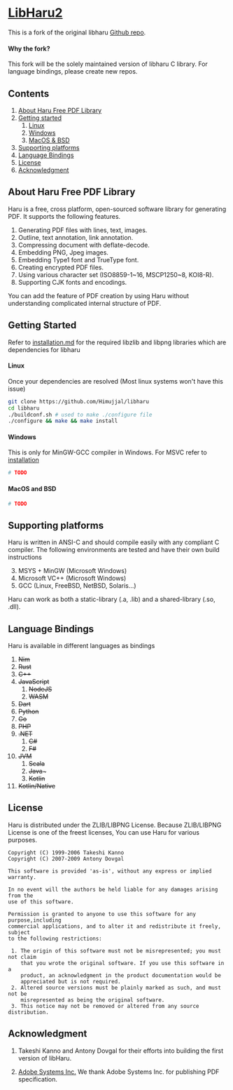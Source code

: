 # [LibHaru2](https://libharu2.org)

This is a fork of the original libharu [Github repo](https://github.com/libharu/libharu).

#### Why the fork?

This fork will be the solely maintained version of libharu C library.
For language bindings, please create new repos.

## Contents

1. [About Haru Free PDF Library](#about-haru-free-pdf-library)
2. [Getting started](#getting-started)
   1. [Linux](#linux)
   2. [Windows](#windows)
   3. [MacOS & BSD](#macos-and-bsd)
3. [Supporting platforms](#supporting-platforms)
4. [Language Bindings](#language-bindings)
4. [License](#license)
5. [Acknowledgment](#acknowledgment)

## About Haru Free PDF Library

Haru is a free, cross platform, open-sourced software library for generating 
PDF. It supports the following features.

   1. Generating PDF files with lines, text, images.
   2. Outline, text annotation, link annotation.
   3. Compressing document with deflate-decode.
   4. Embedding PNG, Jpeg images.
   5. Embedding Type1 font and TrueType font.
   6. Creating encrypted PDF files.
   7. Using various character set (ISO8859-1~16, MSCP1250~8, KOI8-R).
   8. Supporting CJK fonts and encodings.

You can add the feature of PDF creation by using Haru without understanding 
complicated internal structure of PDF.

## Getting Started

Refer to [installation.md](./doc/installation.md) for the required libzlib and libpng libraries
which are dependencies for libharu

#### Linux

Once your dependencies are resolved (Most linux systems won't have this issue)

```sh
git clone https://github.com/Himujjal/libharu
cd libharu
./buildconf.sh # used to make ./configure file 
./configure && make && make install
```

#### Windows

This is only for MinGW-GCC compiler in Windows. For MSVC refer to [installation](./doc/installation.md#on-windows-msvc)

```sh
# TODO
```
#### MacOS and BSD

```sh
# TODO
```

## Supporting platforms

Haru is written in ANSI-C and should compile easily with any compliant C 
compiler. The following environments are tested and have their own build instructions

   3. MSYS + MinGW (Microsoft Windows)
   3. Microsoft VC++ (Microsoft Windows)
   5. GCC (Linux, FreeBSD, NetBSD, Solaris...)

Haru can work as both a static-library (.a, .lib) and a shared-library (.so, .dll).

## Language Bindings

Haru is available in different languages as bindings

1. ~~Nim~~
2. ~~Rust~~
3. ~~C++~~
3. ~~JavaScript~~
   1. ~~NodeJS~~
   2. ~~WASM~~
4. ~~Dart~~
5. ~~Python~~
6. ~~Go~~
7. ~~PHP~~
8. ~~.NET~~
   1. ~~C#~~
   2. ~~F#~~
9. ~~JVM~~
   1. ~~Scala~~
   2. ~~Java~~~
   3. ~~Kotlin~~
10. ~~Kotlin/Native~~


## License

Haru is distributed under the ZLIB/LIBPNG License. Because ZLIB/LIBPNG License 
is one of the freest licenses, You can use Haru for various purposes.

```
Copyright (C) 1999-2006 Takeshi Kanno
Copyright (C) 2007-2009 Antony Dovgal

This software is provided 'as-is', without any express or implied warranty.

In no event will the authors be held liable for any damages arising from the 
use of this software.

Permission is granted to anyone to use this software for any purpose,including 
commercial applications, and to alter it and redistribute it freely, subject 
to the following restrictions:

 1. The origin of this software must not be misrepresented; you must not claim 
    that you wrote the original software. If you use this software in a 
    product, an acknowledgment in the product documentation would be 
    appreciated but is not required.
 2. Altered source versions must be plainly marked as such, and must not be 
    misrepresented as being the original software.
 3. This notice may not be removed or altered from any source distribution.
```


## Acknowledgment

1. Takeshi Kanno and Antony Dovgal for their efforts into building the 
   first version of libHaru.

2. [Adobe Systems Inc.]() We thank Adobe Systems Inc. for publishing
   PDF specification.

